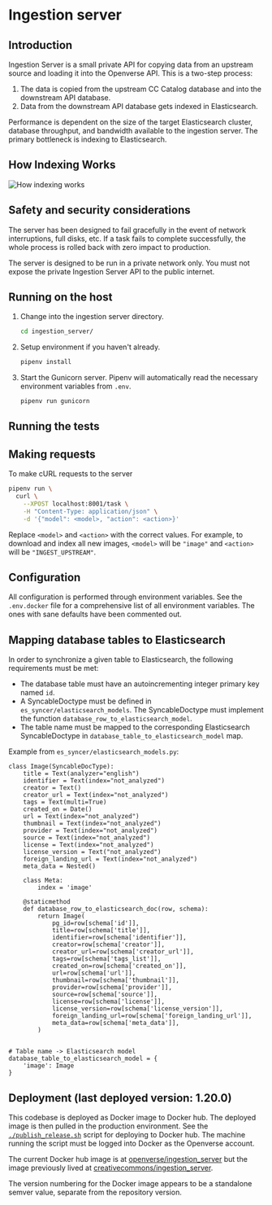 # Ingestion server

## Introduction

Ingestion Server is a small private API for copying data from an upstream source and loading it into the Openverse API. This is a two-step process:

1. The data is copied from the upstream CC Catalog database and into the downstream API database.
2. Data from the downstream API database gets indexed in Elasticsearch.

Performance is dependent on the size of the target Elasticsearch cluster, database throughput, and bandwidth available to the ingestion server. The primary bottleneck is indexing to Elasticsearch.

## How Indexing Works

![How indexing works](https://github.com/wordpress/openverse-api/blob/master/ingestion_server/howitworks.png)

## Safety and security considerations

The server has been designed to fail gracefully in the event of network interruptions, full disks, etc. If a task fails to complete successfully, the whole process is rolled back with zero impact to production.

The server is designed to be run in a private network only. You must not expose the private Ingestion Server API to the public internet.

## Running on the host

1. Change into the ingestion server directory.
   ```bash
   cd ingestion_server/
   ```

2. Setup environment if you haven't already.
    ```bash
    pipenv install
    ```

3. Start the Gunicorn server. Pipenv will automatically read the necessary environment variables from `.env`.
    ```bash
    pipenv run gunicorn
    ```

## Running the tests

<!-- TODO -->

## Making requests

To make cURL requests to the server
```bash
pipenv run \
  curl \
    --XPOST localhost:8001/task \
    -H "Content-Type: application/json" \
    -d '{"model": <model>, "action": <action>}'
```

Replace `<model>` and `<action>` with the correct values. For example, to
download and index all new images, `<model>` will be `"image"` and `<action>`
will be `"INGEST_UPSTREAM"`.

## Configuration

All configuration is performed through environment variables. See the `.env.docker` file for a comprehensive list of all environment variables. The ones with sane defaults have been commented out.

## Mapping database tables to Elasticsearch

In order to synchronize a given table to Elasticsearch, the following requirements must be met:

- The database table must have an autoincrementing integer primary key named `id`.
- A SyncableDoctype must be defined in `es_syncer/elasticsearch_models`. The SyncableDoctype must implement the function `database_row_to_elasticsearch_model`.
- The table name must be mapped to the corresponding Elasticsearch SyncableDoctype in `database_table_to_elasticsearch_model` map.

Example from `es_syncer/elasticsearch_models.py`:

```
class Image(SyncableDocType):
    title = Text(analyzer="english")
    identifier = Text(index="not_analyzed")
    creator = Text()
    creator_url = Text(index="not_analyzed")
    tags = Text(multi=True)
    created_on = Date()
    url = Text(index="not_analyzed")
    thumbnail = Text(index="not_analyzed")
    provider = Text(index="not_analyzed")
    source = Text(index="not_analyzed")
    license = Text(index="not_analyzed")
    license_version = Text("not_analyzed")
    foreign_landing_url = Text(index="not_analyzed")
    meta_data = Nested()

    class Meta:
        index = 'image'

    @staticmethod
    def database_row_to_elasticsearch_doc(row, schema):
        return Image(
            pg_id=row[schema['id']],
            title=row[schema['title']],
            identifier=row[schema['identifier']],
            creator=row[schema['creator']],
            creator_url=row[schema['creator_url']],
            tags=row[schema['tags_list']],
            created_on=row[schema['created_on']],
            url=row[schema['url']],
            thumbnail=row[schema['thumbnail']],
            provider=row[schema['provider']],
            source=row[schema['source']],
            license=row[schema['license']],
            license_version=row[schema['license_version']],
            foreign_landing_url=row[schema['foreign_landing_url']],
            meta_data=row[schema['meta_data']],
        )


# Table name -> Elasticsearch model
database_table_to_elasticsearch_model = {
    'image': Image
}
```

## Deployment (last deployed version: 1.20.0)

This codebase is deployed as Docker image to Docker hub. The deployed image is then pulled in the production environment. See the [`./publish_release.sh`](publish_release.sh) script for deploying to Docker hub. The machine running the script must be logged into Docker as the Openverse account.

The current Docker hub image is at [openverse/ingestion_server](https://hub.docker.com/r/openverse/ingestion_server) but the image previously lived at [creativecommons/ingestion_server](https://hub.docker.com/r/creativecommons/ingestion_server).

The version numbering for the Docker image appears to be a standalone semver value, separate from the repository version.
